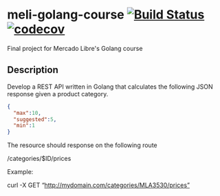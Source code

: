 # meli-golang-course [![Build Status](https://travis-ci.org/froasio/meli-golang-course.svg?branch=master)](https://travis-ci.org/froasio/meli-golang-course) [![codecov](https://codecov.io/gh/froasio/meli-golang-course/branch/master/graph/badge.svg)](https://codecov.io/gh/froasio/meli-golang-course)

Final project for Mercado Libre's Golang course

## Description
Develop a REST API written in Golang that calculates the following JSON response given a product category.
```json
{
  "max":10,
  "suggested":5,
  "min":1
}
```
The resource should response on the following route

/categories/$ID/prices

Example:

curl -X GET “http://mydomain.com/categories/MLA3530/prices”
